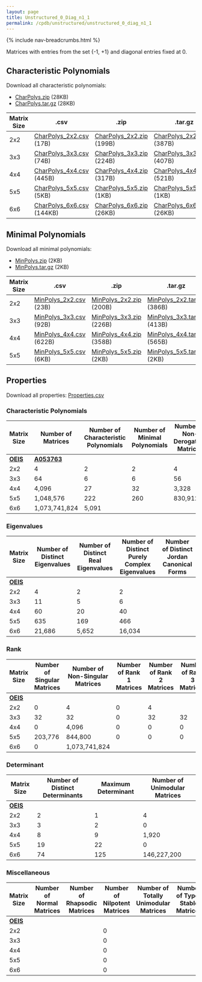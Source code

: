 ```yaml
---
layout: page
title: Unstructured_0_Diag_n1_1
permalink: /cpdb/unstructured/unstructured_0_diag_n1_1
---
```


{% include nav-breadcrumbs.html %}

Matrices with entries from the set {-1, +1} and diagonal entries fixed at 0.

## Characteristic Polynomials

Download all characteristic polynomials:
- <a href="http://cpdb.bohemianmatrices.com/Unstructured/Unstructured_0_Diag_n1_1/Data/CharPolys.zip">CharPolys.zip</a> (28KB)
- <a href="http://cpdb.bohemianmatrices.com/Unstructured/Unstructured_0_Diag_n1_1/Data/CharPolys.tar.gz">CharPolys.tar.gz</a> (28KB)

| Matrix Size | .csv | .zip | .tar.gz |
| --- | --- | --- | --- |
| 2x2 | <a href="http://cpdb.bohemianmatrices.com/Unstructured/Unstructured_0_Diag_n1_1/Data/CharPolys_2x2.csv">CharPolys_2x2.csv</a> (17B)| <a href="http://cpdb.bohemianmatrices.com/Unstructured/Unstructured_0_Diag_n1_1/Data/CharPolys_2x2.zip">CharPolys_2x2.zip</a> (199B)| <a href="http://cpdb.bohemianmatrices.com/Unstructured/Unstructured_0_Diag_n1_1/Data/CharPolys_2x2.tar.gz">CharPolys_2x2.tar.gz</a> (387B) |
| 3x3 | <a href="http://cpdb.bohemianmatrices.com/Unstructured/Unstructured_0_Diag_n1_1/Data/CharPolys_3x3.csv">CharPolys_3x3.csv</a> (74B)| <a href="http://cpdb.bohemianmatrices.com/Unstructured/Unstructured_0_Diag_n1_1/Data/CharPolys_3x3.zip">CharPolys_3x3.zip</a> (224B)| <a href="http://cpdb.bohemianmatrices.com/Unstructured/Unstructured_0_Diag_n1_1/Data/CharPolys_3x3.tar.gz">CharPolys_3x3.tar.gz</a> (407B) |
| 4x4 | <a href="http://cpdb.bohemianmatrices.com/Unstructured/Unstructured_0_Diag_n1_1/Data/CharPolys_4x4.csv">CharPolys_4x4.csv</a> (445B)| <a href="http://cpdb.bohemianmatrices.com/Unstructured/Unstructured_0_Diag_n1_1/Data/CharPolys_4x4.zip">CharPolys_4x4.zip</a> (317B)| <a href="http://cpdb.bohemianmatrices.com/Unstructured/Unstructured_0_Diag_n1_1/Data/CharPolys_4x4.tar.gz">CharPolys_4x4.tar.gz</a> (521B) |
| 5x5 | <a href="http://cpdb.bohemianmatrices.com/Unstructured/Unstructured_0_Diag_n1_1/Data/CharPolys_5x5.csv">CharPolys_5x5.csv</a> (5KB)| <a href="http://cpdb.bohemianmatrices.com/Unstructured/Unstructured_0_Diag_n1_1/Data/CharPolys_5x5.zip">CharPolys_5x5.zip</a> (1KB)| <a href="http://cpdb.bohemianmatrices.com/Unstructured/Unstructured_0_Diag_n1_1/Data/CharPolys_5x5.tar.gz">CharPolys_5x5.tar.gz</a> (1KB) |
| 6x6 | <a href="http://cpdb.bohemianmatrices.com/Unstructured/Unstructured_0_Diag_n1_1/Data/CharPolys_6x6.csv">CharPolys_6x6.csv</a> (144KB)| <a href="http://cpdb.bohemianmatrices.com/Unstructured/Unstructured_0_Diag_n1_1/Data/CharPolys_6x6.zip">CharPolys_6x6.zip</a> (26KB)| <a href="http://cpdb.bohemianmatrices.com/Unstructured/Unstructured_0_Diag_n1_1/Data/CharPolys_6x6.tar.gz">CharPolys_6x6.tar.gz</a> (26KB) |

## Minimal Polynomials

Download all minimal polynomials:
- <a href="http://cpdb.bohemianmatrices.com/Unstructured/Unstructured_0_Diag_n1_1/Data/MinPolys.zip">MinPolys.zip</a> (2KB)
- <a href="http://cpdb.bohemianmatrices.com/Unstructured/Unstructured_0_Diag_n1_1/Data/MinPolys.tar.gz">MinPolys.tar.gz</a> (2KB)

| Matrix Size | .csv | .zip | .tar.gz |
| --- | --- | --- | --- |
| 2x2 | <a href="http://cpdb.bohemianmatrices.com/Unstructured/Unstructured_0_Diag_n1_1/Data/MinPolys_2x2.csv">MinPolys_2x2.csv</a> (23B)| <a href="http://cpdb.bohemianmatrices.com/Unstructured/Unstructured_0_Diag_n1_1/Data/MinPolys_2x2.zip">MinPolys_2x2.zip</a> (200B)| <a href="http://cpdb.bohemianmatrices.com/Unstructured/Unstructured_0_Diag_n1_1/Data/MinPolys_2x2.tar.gz">MinPolys_2x2.tar.gz</a> (386B) |
| 3x3 | <a href="http://cpdb.bohemianmatrices.com/Unstructured/Unstructured_0_Diag_n1_1/Data/MinPolys_3x3.csv">MinPolys_3x3.csv</a> (92B)| <a href="http://cpdb.bohemianmatrices.com/Unstructured/Unstructured_0_Diag_n1_1/Data/MinPolys_3x3.zip">MinPolys_3x3.zip</a> (226B)| <a href="http://cpdb.bohemianmatrices.com/Unstructured/Unstructured_0_Diag_n1_1/Data/MinPolys_3x3.tar.gz">MinPolys_3x3.tar.gz</a> (413B) |
| 4x4 | <a href="http://cpdb.bohemianmatrices.com/Unstructured/Unstructured_0_Diag_n1_1/Data/MinPolys_4x4.csv">MinPolys_4x4.csv</a> (622B)| <a href="http://cpdb.bohemianmatrices.com/Unstructured/Unstructured_0_Diag_n1_1/Data/MinPolys_4x4.zip">MinPolys_4x4.zip</a> (358B)| <a href="http://cpdb.bohemianmatrices.com/Unstructured/Unstructured_0_Diag_n1_1/Data/MinPolys_4x4.tar.gz">MinPolys_4x4.tar.gz</a> (565B) |
| 5x5 | <a href="http://cpdb.bohemianmatrices.com/Unstructured/Unstructured_0_Diag_n1_1/Data/MinPolys_5x5.csv">MinPolys_5x5.csv</a> (6KB)| <a href="http://cpdb.bohemianmatrices.com/Unstructured/Unstructured_0_Diag_n1_1/Data/MinPolys_5x5.zip">MinPolys_5x5.zip</a> (2KB)| <a href="http://cpdb.bohemianmatrices.com/Unstructured/Unstructured_0_Diag_n1_1/Data/MinPolys_5x5.tar.gz">MinPolys_5x5.tar.gz</a> (2KB) |



## Properties

Download all properties: <a href="http://cpdb.bohemianmatrices.com/Unstructured/Unstructured_0_Diag_n1_1/Properties.csv">Properties.csv</a>

### Characteristic Polynomials

| Matrix Size | Number of Matrices | Number of Characteristic Polynomials | Number of Minimal Polynomials | Number of Non-Derogatory Matrices | Maximum Characteristic Height |
| --- | --- | --- | --- | --- | --- |
| [__OEIS__](https://oeis.org/) | [__A053763__](https://oeis.org/A053763) | | | | |
| 2x2 | 4 | 2 | 2 | 4 | 1 |
| 3x3 | 64 | 6 | 6 | 56 | 3 |
| 4x4 | 4,096 | 27 | 32 | 3,328 | 9 |
| 5x5 | 1,048,576 | 222 | 260 | 830,912 | 25 |
| 6x6 | 1,073,741,824 | 5,091 | | | 125 |

### Eigenvalues

| Matrix Size | Number of Distinct Eigenvalues | Number of Distinct Real Eigenvalues | Number of Distinct Purely Complex Eigenvalues | Number of Distinct Jordan Canonical Forms |
| --- | --- | --- | --- | --- |
| [__OEIS__](https://oeis.org/) | | | | |
| 2x2 | 4 | 2 | 2 | |
| 3x3 | 11 | 5 | 6 | |
| 4x4 | 60 | 20 | 40 | |
| 5x5 | 635 | 169 | 466 | |
| 6x6 | 21,686 | 5,652 | 16,034 | |

### Rank

| Matrix Size | Number of Singular Matrices | Number of Non-Singular Matrices | Number of Rank 1 Matrices | Number of Rank 2 Matrices | Number of Rank 3 Matrices | Number of Rank 4 Matrices | Number of Rank 5 Matrices | Number of Rank 6 Matrices |
| --- | --- | --- | --- | --- | --- | --- | --- | --- |
| [__OEIS__](https://oeis.org/) | | | | | | | | |
| 2x2 | 0 | 4 | 0 | 4 | | | | |
| 3x3 | 32 | 32 | 0 | 32 | 32 | | | |
| 4x4 | 0 | 4,096 | 0 | 0 | 0 | 4,096 | | |
| 5x5 | 203,776 | 844,800 | 0 | 0 | 0 | 203,776 | 844,800 | |
| 6x6 | 0 | 1,073,741,824 | | | | | | |

### Determinant

| Matrix Size | Number of Distinct Determinants | Maximum Determinant | Number of Unimodular Matrices |
| --- | --- | --- | --- |
| [__OEIS__](https://oeis.org/) | | | |
| 2x2 | 2 | 1 | 4 |
| 3x3 | 3 | 2 | 0 |
| 4x4 | 8 | 9 | 1,920 |
| 5x5 | 19 | 22 | 0 |
| 6x6 | 74 | 125 | 146,227,200 |

### Miscellaneous

| Matrix Size | Number of Normal Matrices | Number of Rhapsodic Matrices | Number of Nilpotent Matrices | Number of Totally Unimodular Matrices | Number of Type I Stable Matrices | Number of Type II Stable Matrices |
| --- | --- | --- | --- | --- | --- | --- |
| [__OEIS__](https://oeis.org/) | | | | | | |
| 2x2 | | | 0 | | | |
| 3x3 | | | 0 | | | |
| 4x4 | | | 0 | | | |
| 5x5 | | | 0 | | | |
| 6x6 | | | 0 | | | |

